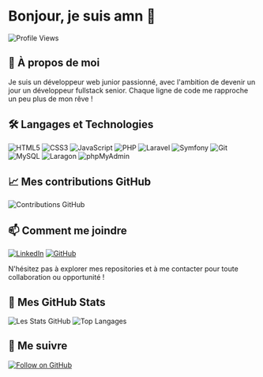 # Bonjour, je suis amn 👋

![Profile Views](https://komarev.com/ghpvc/?username=amn93p&color=blue)

## 🚀 À propos de moi
Je suis un développeur web junior passionné, avec l'ambition de devenir un jour un développeur fullstack senior. Chaque ligne de code me rapproche un peu plus de mon rêve !

## 🛠️ Langages et Technologies
![HTML5](https://img.shields.io/badge/-HTML5-E34F26?style=flat-square&logo=html5&logoColor=white)
![CSS3](https://img.shields.io/badge/-CSS3-1572B6?style=flat-square&logo=css3)
![JavaScript](https://img.shields.io/badge/-JavaScript-F7DF1E?style=flat-square&logo=javascript&logoColor=black)
![PHP](https://img.shields.io/badge/-PHP-777BB4?style=flat-square&logo=php&logoColor=white)
![Laravel](https://img.shields.io/badge/-Laravel-FF2D20?style=flat-square&logo=laravel&logoColor=white)
![Symfony](https://img.shields.io/badge/-Symfony-000000?style=flat-square&logo=symfony&logoColor=white)
![Git](https://img.shields.io/badge/-Git-F05032?style=flat-square&logo=git&logoColor=white)
![MySQL](https://img.shields.io/badge/-MySQL-4479A1?style=flat-square&logo=mysql&logoColor=white)
![Laragon](https://img.shields.io/badge/Laragon-0E83CD?logo=laragon&logoColor=fff&style=flat)
![phpMyAdmin](https://img.shields.io/badge/phpMyAdmin-6C78AF?logo=phpmyadmin&logoColor=fff&style=flat)

## 📈 Mes contributions GitHub
![Contributions GitHub](https://raw.githubusercontent.com/amn93p/amn93p/output/github-contribution-grid-snake.svg)

## 📫 Comment me joindre
[![LinkedIn](https://img.shields.io/badge/-LinkedIn-blue?style=flat-square&logo=Linkedin&logoColor=white)](https://fr.linkedin.com/in/amine-ben-farhat-bb05a52b5)
[![GitHub](https://img.shields.io/badge/-GitHub-black?style=flat-square&logo=github&logoColor=white)](https://github.com/amn93p)

N'hésitez pas à explorer mes repositories et à me contacter pour toute collaboration ou opportunité !

## 🌟 Mes GitHub Stats
![Les Stats GitHub](https://github-readme-stats.vercel.app/api?username=amn93p&show_icons=true&hide_border=true&bg_color=00000000&text_color=000000&icon_color=34D058&title_color=34D058)
![Top Langages](https://github-readme-stats.vercel.app/api/top-langs/?username=amn93p&layout=compact&hide_border=true&bg_color=00000000&title_color=34D058&text_color=000000)

## 🔔 Me suivre
[![Follow on GitHub](https://img.shields.io/github/followers/amn93p?label=Follow&style=social)](https://github.com/amn93p)
